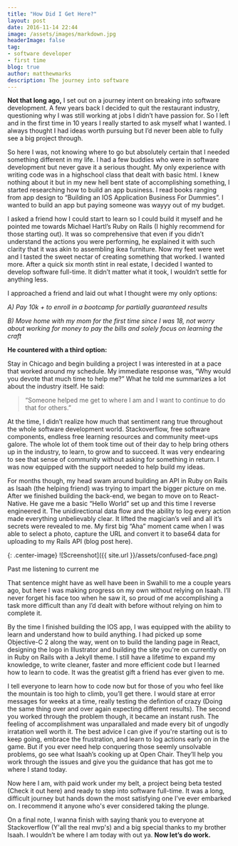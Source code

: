 ```yaml
---
title: "How Did I Get Here?"
layout: post
date: 2016-11-14 22:44
image: /assets/images/markdown.jpg
headerImage: false
tag:
- software developer
- first time
blog: true
author: matthewmarks
description: The journey into software
---
```



**Not that long ago,** I set out on a journey intent on breaking into software development.  A few years back I decided to quit the restaurant industry, questioning why I was still working at jobs I didn’t have passion for.  So I left and in the first time in 10 years I really started to ask myself what I wanted.  I always thought I had ideas worth pursuing but I’d never been able to fully see a big project through.

So here I was, not knowing where to go but absolutely certain that I needed something different in my life.  I  had a few buddies who were in software development but never gave it a serious thought.  My only experience with writing code was in a highschool class that dealt with basic html.  I knew nothing about it but  in my new hell bent state of accomplishing something, I started researching how to build an app business.  I read books ranging from app design to “Building an IOS Application Business For Dummies”.  I wanted to build an app but paying someone was wayyy out of my budget.

I asked a friend how I could start to learn so I could build it myself and he pointed me towards Michael Hartl’s Ruby on Rails (I highly recommend for those starting out).  It was so comprehensive that even if you didn’t understand the actions you were performing, he explained it with such clarity that it was akin to assembling ikea furniture.  Now my feet were wet and I tasted the sweet nectar of creating something that worked.  I wanted more.  After a quick six month stint in real estate, I decided I wanted to develop software full-time.  It didn’t matter what it took, I wouldn’t settle for anything less.

I approached a friend and laid out what I thought were my only options:

*A)  Pay 10k + to enroll in a bootcamp for partially guaranteed results*

*B)  Move home with my mom for the first time since I was 18, not worry about working for money to pay the bills and solely focus on learning the craft*

**He countered with a third option:**

Stay in Chicago and begin building a project I was interested in at a pace that worked around my schedule.  My immediate response was, “Why would you devote that much time to help me?”  What he told me summarizes a lot about the industry itself.  He said:  

>  “Someone helped me get to where I am and I want to continue to do that for others.”

At the time, I didn’t realize how much that sentiment rang true throughout the whole software development world.  Stackoverflow, free software components, endless free learning resources and community meet-ups galore.  The whole lot of them took time out of their day to help bring others up in the industry, to learn, to grow and to succeed.  It was very endearing to see that sense of community without asking for something in return.  I was now equipped with the support needed to help build my ideas.

For months though, my head swam around building an API in Ruby on Rails as Isaah (the helping friend) was trying to impart the bigger picture on me.  After we finished building the back-end, we began to move on to React-Native.  He gave me a basic “Hello World” set up and this time I reverse engineered it.  The unidirectional data flow and the ability to log every action made everything unbelievably clear.  It lifted the magician’s veil and all it’s secrets were revealed to me.  My first big “Aha” moment came when I was able to select a photo, capture the URL and convert it to base64 data for uploading to my Rails API (blog post here).

{: .center-image}
![Screenshot]({{ site.url }}/assets/confused-face.png)
<figcaption class="caption">Past me listening to current me</figcaption>  

That sentence might have as well have been in Swahili to me a couple years ago, but here I was making progress on my own without relying on Isaah.  I’ll never forget his face too when he saw it, so proud of me accomplishing a task more difficult than any I’d dealt with before without relying on him to complete it.  

By the time I finished building the IOS app, I was equipped with the ability to learn and understand how to build anything.  I had picked up some Objective-C 2 along the way, went on to build the landing page in React, designing the logo in Illustrator and building the site you're on currently on in Ruby on Rails with a Jekyll theme.  I still have a lifetime to expand my knowledge, to write cleaner, faster and more efficient code but I learned how to learn to code.  It was the greatist gift a friend has ever given to me.

I tell everyone to learn how to code now but for those of you who feel like the mountain is too high to climb, you’ll get there.   I would stare at error messages for weeks at a time, really testing the defintion of crazy (Doing the same thing over and over again expecting different results).  The second you worked through the problem though, it became an instant rush.  The feeling of accomplishment was unparallaled and made every bit of ungodly irratation well worth it. The best advice I can give if you're starting out is to keep going, embrace the frustration, and learn to log actions early on in the game.  But if you ever need help conquering those seemly unsolvable problems, go see what Isaah’s cooking up at Open Chair.  They’ll help you work through the issues and give you the guidance that has got me to where I stand today.  

Now here I am, with paid work under my belt, a project being beta tested (Check it out here) and ready to step into software full-time.  It was a long, difficult journey but hands down the most satisfying one I’ve ever embarked on.  I recommend it anyone who's ever considered taking the plunge.

On a final note, I wanna finish with saying thank you to everyone at Stackoverflow (Y'all the real mvp's) and a big special thanks to my brother Isaah.  I wouldn’t be where I am today with out ya.  **Now let’s do work.**
